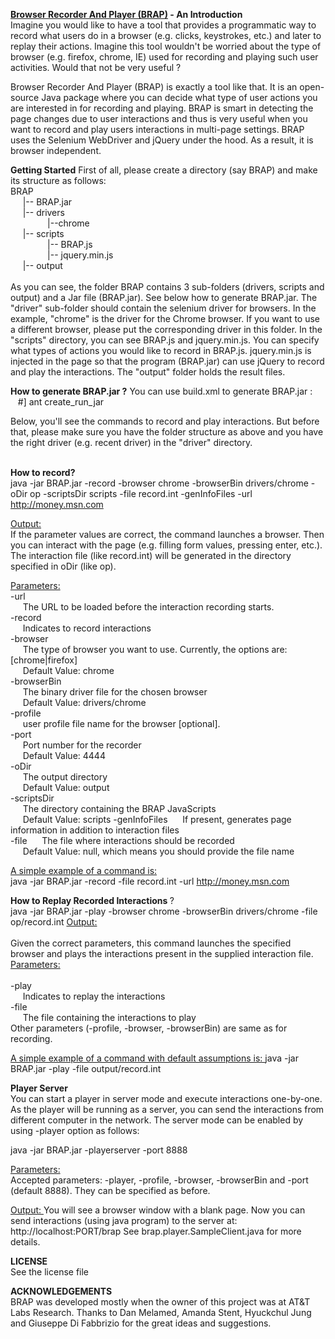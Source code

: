 <strong><a href="#fn">Browser Recorder And Player (BRAP)</a> - An Introduction</strong> <br/>
Imagine you would like to have a tool that provides a programmatic way to record what users do in a browser (e.g. clicks, keystrokes, etc.) and later to replay their actions. Imagine this tool wouldn't be worried about the type of browser (e.g. firefox, chrome, IE) used for recording and playing such user activities. Would that not be very useful ?

Browser Recorder And Player (BRAP) is exactly a tool like that. It is an open-source Java package where you can decide what type of user actions you are interested in for recording and playing. BRAP is smart in detecting the page changes due to user interactions and thus is very useful when you want to record and play users interactions in multi-page settings.
BRAP uses the Selenium WebDriver and jQuery under the hood. As a result, it is browser independent. 

<strong>Getting Started</strong>
First of all, please create a directory (say BRAP) and make its structure as follows: <br/>
  BRAP<br />
  &nbsp;&nbsp;&nbsp;&nbsp;&nbsp;|-- BRAP.jar<br />
  &nbsp;&nbsp;&nbsp;&nbsp;&nbsp;|--  drivers<br />
  &nbsp;&nbsp;&nbsp;&nbsp;&nbsp;&nbsp;&nbsp;  &nbsp;&nbsp;&nbsp;&nbsp;&nbsp;&nbsp;&nbsp;|--chrome<br />
  &nbsp;&nbsp;&nbsp;&nbsp;&nbsp;|--  scripts<br />
  &nbsp;&nbsp;&nbsp;&nbsp;&nbsp;&nbsp;&nbsp;  &nbsp;&nbsp;&nbsp;&nbsp;&nbsp;&nbsp;&nbsp;|--  BRAP.js<br />
  &nbsp;&nbsp;&nbsp;&nbsp;&nbsp;&nbsp;&nbsp;  &nbsp;&nbsp;&nbsp;&nbsp;&nbsp;&nbsp;&nbsp;|-- jquery.min.js<br />
  &nbsp;&nbsp;&nbsp;&nbsp;&nbsp;|--  output<br/>
  <br />
As you can see, the folder BRAP contains 3 sub-folders (drivers, scripts and output) and a Jar file (BRAP.jar). See below how to generate BRAP.jar. The "driver" sub-folder should contain the selenium driver for browsers. In the example, "chrome" is the driver for the Chrome browser. If you want to use a different browser, please put the corresponding driver in this folder.  In the "scripts" directory, you can see BRAP.js and jquery.min.js. You can specify what types of actions you would like to record in BRAP.js. jquery.min.js is injected in the page so that the program (BRAP.jar) can use jQuery to record and play the interactions. The "output" folder holds the result files. </p>

<strong> How to generate BRAP.jar ?</strong>
You can use build.xml to generate BRAP.jar : <br>
&nbsp;&nbsp;&nbsp;#] ant create_run_jar 

<p>Below, you'll see the commands to record and play interactions. But before that, please make sure you have the folder structure as above and you have the right driver (e.g. recent driver) in the "driver" directory. <br/>
<br/>

<strong> How to record?</strong><br />
  java -jar BRAP.jar -record -browser chrome -browserBin drivers/chrome -oDir op -scriptsDir scripts -file record.int -genInfoFiles  -url http://money.msn.com
 
<u>Output: </u><br/>If the parameter values are correct, the command launches a browser. Then you can interact with the page (e.g. filling form values, pressing enter, etc.). The interaction file (like record.int) will be generated in the directory specified in oDir (like op).

<u>Parameters:</u> <br/>
-url <br/>
&nbsp;&nbsp;&nbsp;&nbsp; The URL to be loaded before the interaction recording starts. <br/>
-record <br/>
&nbsp;&nbsp;&nbsp;&nbsp; Indicates to record interactions <br/>
-browser <br/>
&nbsp;&nbsp;&nbsp;&nbsp; The type of browser you want to use. Currently, the options are: [chrome|firefox]<br/>
&nbsp;&nbsp;&nbsp;&nbsp; Default Value: chrome<br/>
-browserBin <br/>
&nbsp;&nbsp;&nbsp;&nbsp; The binary driver file for the chosen browser 
&nbsp;&nbsp;&nbsp;&nbsp; <br/>
&nbsp;&nbsp;&nbsp;&nbsp; Default Value: drivers/chrome<br/>
-profile <br/>
&nbsp;&nbsp;&nbsp;&nbsp; user profile file  name for the browser [optional]. <br/>
-port <br/>
&nbsp;&nbsp;&nbsp;&nbsp; Port number for the recorder <br/>
&nbsp;&nbsp;&nbsp;&nbsp; Default Value: 4444 <br/>
-oDir <br/>
&nbsp;&nbsp;&nbsp;&nbsp; The output directory 
<br/>&nbsp;&nbsp;&nbsp;&nbsp; Default Value: output<br/>
-scriptsDir <br/>
&nbsp;&nbsp;&nbsp;&nbsp; The directory containing the BRAP JavaScripts 
<br/>&nbsp;&nbsp;&nbsp;&nbsp; Default Value: scripts
-genInfoFiles 
&nbsp;&nbsp;&nbsp;&nbsp; If present, generates page information in addition to interaction files <br/>
-file
&nbsp;&nbsp;&nbsp;&nbsp; The file where interactions should be recorded
<br/> 
&nbsp;&nbsp;&nbsp;&nbsp; Default Value: null, which means you should provide the file name

<u>A simple example of a command is: </u><br />
  java -jar BRAP.jar -record -file record.int -url http://money.msn.com 
  
<strong>How to Replay Recorded Interactions </strong>? <br/>
  java -jar BRAP.jar -play -browser chrome -browserBin drivers/chrome -file op/record.int 
<u>Output: </u><br/>  
Given the correct parameters, this command launches the specified browser and plays the interactions present in the supplied interaction file. <br/>
<u>Parameters:</u> <br/>  
-play <br/>
&nbsp;&nbsp;&nbsp;&nbsp; Indicates to replay the interactions 
<br/>-file<br/>
&nbsp;&nbsp;&nbsp;&nbsp; The  file containing the  interactions to play
<br/> Other parameters (-profile, -browser, -browserBin) are same as for recording.

<u>A simple example of a command with default assumptions is: </u>
java -jar BRAP.jar -play -file output/record.int

<strong> Player Server</strong> <br/>
You can start a player in server mode and execute interactions one-by-one. As the player will be running as a server, you can send the interactions from different computer in the network. 
The server mode can be enabled by using -player option as follows: 
 
java -jar BRAP.jar -playerserver -port 8888

<u>Parameters: </u>  
Accepted parameters: -player, -profile, -browser, -browserBin and -port (default 8888). They can be specified as before. <br/>

<u>Output: </u> 
You will see a browser window with a blank page. Now you can send interactions (using java program) to the server at:
http://localhost:PORT/brap 
See brap.player.SampleClient.java for more details.      

<strong>LICENSE</strong> <br>
See the license file

<strong>ACKNOWLEDGEMENTS</strong><br/>
<a name="fn"></a>BRAP was developed mostly when the owner of this project was at AT&T Labs Research. Thanks to Dan Melamed, Amanda Stent, Hyuckchul Jung and Giuseppe Di Fabbrizio for the great ideas and suggestions. 

